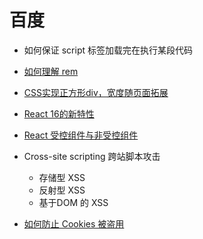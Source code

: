 # 百度

- 如何保证 script 标签加载完在执行某段代码
- [如何理解 rem](https://github.com/georgezouq/interview/blob/master/FE/CSS.md#如何理解rem布局)
- [CSS实现正方形div，宽度随页面拓展](https://github.com/georgezouq/interview/blob/master/FE/CSS.md#CSS实现正方形div)
- [React 16的新特性](https://github.com/georgezouq/interview/blob/master/FE/React.md#React-v16-新特性)
- [React 受控组件与非受控组件](https://github.com/georgezouq/interview/blob/master/FE/React.md#React-受控组件与非受控组件)

- Cross-site scripting 跨站脚本攻击
    - 存储型 XSS
    - 反射型 XSS
    - 基于DOM 的 XSS

- [如何防止 Cookies 被盗用](https://github.com/georgezouq/interview/blob/master/FE/Secure.md#Cookie防劫持预防)
